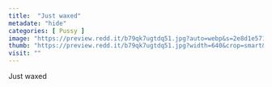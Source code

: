 ```yaml
---
title:  "Just waxed"
metadate: "hide"
categories: [ Pussy ]
image: "https://preview.redd.it/b79qk7ugtdq51.jpg?auto=webp&s=2e8d1e5717f9bcc1fa233da382fba42e37f5b08e"
thumb: "https://preview.redd.it/b79qk7ugtdq51.jpg?width=640&crop=smart&auto=webp&s=ce05fdde8a6cd1c3c902b50c7d0b7e72c8f0a0ee"
visit: ""
---
```

Just waxed
